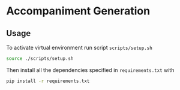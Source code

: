 # Accompaniment Generation

## Usage

To activate virtual environment run script `scripts/setup.sh`

```bash
source ./scripts/setup.sh
```

Then install all the dependencies specified in `requirements.txt` with

```bash
pip install -r requirements.txt
```

